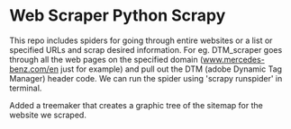 # Web Scraper Python Scrapy
This repo includes spiders for going through entire websites or a list or specified URLs and scrap desired information. For eg. DTM_scraper goes through all the web pages on the specified domain (www.mercedes-benz.com/en just for example) and pull out the DTM (adobe Dynamic Tag Manager) header code. We can run the spider using 'scrapy runspider' in terminal.

Added a treemaker that creates a graphic tree of the sitemap for the website we scraped.
